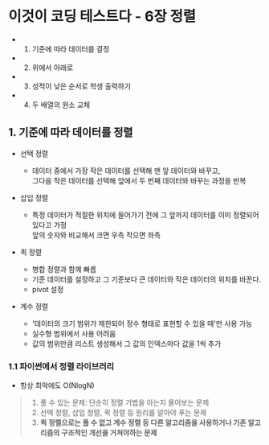 # 이것이 코딩 테스트다 - 6장 정렬
- 1. 기준에 따라 데이터를 결정
- 2. 위에서 아래로
- 3. 성적이 낮은 순서로 학생 출력하기
- 4. 두 배열의 원소 교체

## 1. 기준에 따라 데이터를 정렬
- 선택 정렬
  - 데이터 중에서 가장 작은 데이터를 선택해 맨 앞 데이터와 바꾸고, <br>
  그다음 작은 데이터를 선택해 앞에서 두 번째 데이터와 바꾸는 과정을 반복
  
- 삽입 정렬
  - 특정 데이터가 적절한 위치에 들어가기 전에 그 앞까지 데이터를 이미 정렬되어 있다고 가정 <br>
  앞의 숫자와 비교해서 크면 우측 작으면 좌측
  
- 퀵 정렬
  - 병합 정렬과 함께 빠름
  - 기준 데이터를 설정하고 그 기준보다 큰 데이터와 작은 데이터의 위치를 바꾼다.
  - pivot 설정
  
- 계수 정렬
  - '데이터의 크기 범위가 제한되어 정수 형태로 표현할 수 있을 때'만 사용 가능
  - 실수형 범위에서 사용 어려움
  - 값의 범위만큼 리스트 생성해서 그 값의 인덱스마다 값을 1씩 추가
  
### 1.1 파이썬에서 정렬 라이브러리
- 항상 최악에도 O(NlogN)
> 1. 풀 수 있는 문제: 단순히 정렬 기법을 아는지 물어보는 문제
> 2. 선택 정렬, 삽입 정렬, 퀵 정렬 등 원리를 알아야 푸는 문제
> 3. **퀵 정렬으로는 풀 수 없고 계수 정렬 등 다른 알고리즘을 사용하거나 기존 알고리즘의 구조적인 개선을 거쳐야하는 문제**

